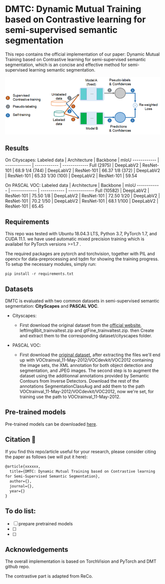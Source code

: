 # DMTC: Dynamic Mutual Training based on Contrastive learning for semi-supervised semantic segmentation

This repo contains the official implementation of our paper: Dynamic Mutual Training based on Contrastive learning for semi-supervised semantic segmentation, which is an concise and effective method for semi-supervised learning semantic segmentation. 

![GitHub Logo](/DMTC_pics/DMTC_diagram.png)

## Results
On Cityscapes:
Labeled data | Architecture | Backbone | mIoU
------------ | ------------- | ------------ | -------------
Full (2975) | DeepLabV2 | ResNet-101 | 68.9
1/4 (744) | DeepLabV2 | ResNet-101 | 66.37
1/8 (372) | DeepLabV2 | ResNet-101 | 65.33
1/30 (100) | DeepLabV2 | ResNet-101 | 59.54

On PASCAL VOC:
Labeled data | Architecture | Backbone | mIoU
------------ | ------------- | ------------ | -------------
Full (10582) | DeepLabV2 | ResNet-101 | 75.50
1/8 | DeepLabV2 | ResNet-101 | 72.50
1/20 | DeepLabV2 | ResNet-101 | 70.2
1/50 | DeepLabV2 | ResNet-101 | 68.1
1/100 | DeepLabV2 | ResNet-101 | 65.45

## Requirements
This repo was tested with Ubuntu 18.04.3 LTS, Python 3.7, PyTorch 1.7, and CUDA 11.1. we have used automatic mixed precision training which is availabel for PyTorch versions >=1.7 .

The required packages are pytorch and torchvision, together with PIL and opencv for data-preprocessing and tqdm for showing the training progress. To setup the necessary modules, simply run:
```
pip install -r requirements.txt 
```
## Datasets
DMTC is evaluated with two common datasets in semi-supervised semantic segmentation: **CityScapes** and **PASCAL VOC**. 
* Cityscapes:
  - First download the original dataset from the [official website](https://www.cityscapes-dataset.com/), leftImg8bit_trainvaltest.zip and gtFine_trainvaltest.zip.  then Create and extract them to the corresponding dataset/cityscapes folder. 

* PASCAL VOC:
  - First download the [original dataset](http://host.robots.ox.ac.uk/pascal/VOC/voc2012/VOCtrainval_11-May-2012.tar), after extracting the files we'll end up with VOCtrainval_11-May-2012/VOCdevkit/VOC2012 containing the image sets, the XML annotation for both object detection and segmentation, and JPEG images. The second step is to augment the dataset using the additionnal annotations provided by Semantic Contours from Inverse Detectors. Download the rest of the annotations SegmentationClassAug and add them to the path VOCtrainval_11-May-2012/VOCdevkit/VOC2012, now we're set, for training use the path to VOCtrainval_11-May-2012.


## Pre-trained models
Pre-trained models can be downloaded [here](https://drive.google.com/file/d/1sQ_FmyHrWmqJLCrW9vJTnv61Sp4hn-9m/view?usp=sharing).

## Citation :pencil:
If you find this repo/article useful for your research, please consider citing the paper as follows (we will put it here):
```
@article{xxxxxx,
  title={DMTC: Dynamic Mutual Training based on Contrastive learning for Semi-Supervised Semantic Segmentation},
  author={},
  journal={},
  year={}
}
```
## To do list:
- [ ] prepare pretrained models
- [ ] 
- [ ] 

## Acknowledgements

The overall implementation is based on TorchVision and PyTorch and DMT github repo.

The contrastive part is adapted from ReCo.
